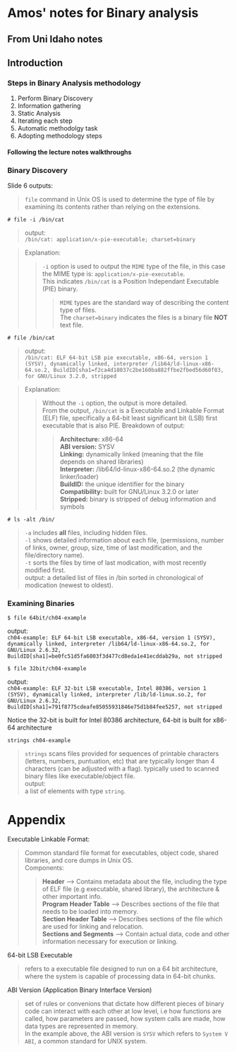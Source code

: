 
# Amos' notes for Binary analysis  

## From Uni Idaho notes  

## Introduction  

### Steps in Binary Analysis methodology  
1. Perform Binary Discovery
2. Information gathering
3. Static Analysis
4. Iterating each step
5. Automatic methodolgy task
6. Adopting methodology steps  

#### Following the lecture notes walkthroughs  
### Binary Discovery  


Slide 6 outputs:
> `file` command in Unix OS is used to determine the type of file by examining its contents rather than relying on the extensions.  

`# file -i /bin/cat`  

> output:  
> `/bin/cat: application/x-pie-executable; charset=binary`  

>Explanation:  
>> `-i` option is used to output the `MIME` type of the file, in this case the MIME type is: `application/x-pie-executable`.  
>> This indicates `/bin/cat` is a Position Independant Executable (PIE) binary.
>>> `MIME` types are the standard way of describing the content type of files.  
>> The `charset=binary` indicates the files is a binary file **NOT** text file.

`# file /bin/cat`  

> output:  
> `/bin/cat: ELF 64-bit LSB pie executable, x86-64, version 1 (SYSV), dynamically linked, interpreter /lib64/ld-linux-x86-64.so.2, BuildID[sha1=f2ca4d18037c2be160ba882ffbe2fbed56d60f83, for GNU/Linux 3.2.0, stripped`  

>Explanation: 
>> Without the `-i` option, the output is more detailed.  
>> From the output, `/bin/cat` is a Executable and  Linkable Format (ELF) file, specifically a 64-bit least significant bit (LSB) first executable that is also PIE.
>> Breakdown of output:  
>>> **Architecture:** x86-64  
>>> **ABI version:** SYSV  
>>> **Linking:** dynamically linked (meaning that the file depends on shared libraries)  
>>> **Interpreter:** /lib64/ld-linux-x86-64.so.2 (the dynamic linker/loader)  
>>> **BuildID:** the unique identifier for the binary  
>>> **Compatibility:** built for GNU/Linux 3.2.0 or later  
>>> **Stripped:** binary is stripped of debug information and symbols  

`# ls -alt /bin/`

> `-a` includes **all** files, including hidden files.  
> `-l` shows detailed information about each file, (permissions, number of links, owner, group, size, time of last modification, and the file/directory name).  
> `-t` sorts the files by time of last modication, with most recently modified first.  
> output: a detailed list of files in /bin sorted in chronological of modication (newest to oldest).  


### Examining Binaries  

`$ file 64bit/ch04-example`  

output:  
`ch04-example: ELF 64-bit LSB executable, x86-64, version 1 (SYSV), dynamically linked, interpreter /lib64/ld-linux-x86-64.so.2, for GNU/Linux 2.6.32, BuildID[sha1]=be0fc51d5fa6803f3d477cd8eda1e41ecddab29a, not stripped`

`$ file 32bit/ch04-example`  

output:  
`ch04-example: ELF 32-bit LSB executable, Intel 80386, version 1 (SYSV), dynamically linked, interpreter /lib/ld-linux.so.2, for GNU/Linux 2.6.32, BuildID[sha1]=791f8775cdeafe85055931846e75d1b84fee5257, not stripped`  

Notice the 32-bit is built for Intel 80386 architecture, 64-bit is built for x86-64 architecture  

`strings ch04-example`  
> `strings` scans files provided for sequences of printable characters (letters, numbers, puntuation, etc) that are typically longer than 4 characters (can be adjusted with a flag).
> typically used to scanned binary files like executable/object file.  
output:  
a list of elements with type `string`.  



# Appendix  

Executable Linkable Format: 
> Common standard file format for executables, object code, shared libraries, and core dumps in Unix OS.  
> Components:  
>> **Header** --> Contains metadata about the file, including the type of ELF file (e.g executable, shared library), the architecture & other important info.  
>> **Program Header Table** --> Describes sections of the file that needs to be loaded into memory.  
>> **Section Header Table** --> Describes sections of the file which are used for linking and relocation.  
>> **Sections and Segments** --> Contain actual data, code and other information necessary for execution or linking.  

64-bit LSB Executable
> refers to a executable file designed to run on a 64 bit architecture, where the system is capable of processing data in 64-bit chunks.  

ABI Version (Application Binary Interface Version)  
> set of rules or convenions that dictate how different pieces of binary code can interact with each other at low level, i.e how functions are called, how parameters are passed, how system calls are made, how data types are represented in memory.  
> In the example above, the ABI version is `SYSV` which refers to `System V ABI`, a common standard for UNIX system.


 